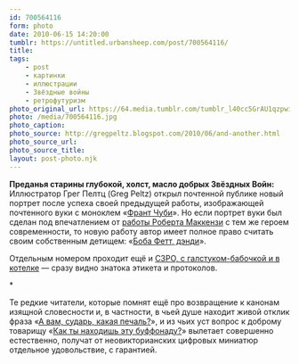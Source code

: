 ```yaml
---
id: 700564116
form: photo
date: 2010-06-15 14:20:00
tumblr: https://untitled.urbansheep.com/post/700564116/
title:
tags:
    - post
    - картинки
    - иллюстрации
    - Звёздные войны
    - ретрофутуризм
photo_original_url: https://64.media.tumblr.com/tumblr_l40cc5GrAU1qzpwi0o1_500.jpg
photo: /media/700564116.jpg
photo_caption: 
photo_source: http://gregpeltz.blogspot.com/2010/06/and-another.html
photo_source_url:
photo_source_title:
layout: post-photo.njk
---
```


<p><strong>Преданья старины глубокой, холст, масло добрых Звёздных Войн:</strong> Иллюстратор Грег Пелтц (Greg Peltz) открыл почтенной публике новый портрет после успеха своей предыдущей работы, изображающей почтенного вуки с моноклем «<a href="http://gregpeltz.blogspot.com/2010/06/dapper-chewie.html">Франт Чуби</a>». Но если портрет вуки был сделан под впечатлением от <a href="http://robert-mackenzie.blogspot.com/2007/01/blue-sky-challenge.html">работы Роберта Маккензи</a> с тем же героем современности, то новую работу автор имеет полное право считать своим собственным детищем: «<a href="http://gregpeltz.blogspot.com/2010/06/and-another.html">Боба Фетт, дэнди</a>».</p>

<p>Отдельным номером проходит ещё и <a href="http://gregpeltz.blogspot.com/2010/06/madness-continues.html">C3PO, с галстуком-бабочкой и в котелке</a> — сразу видно знатока этикета и протоколов.</p>

<p>*</p>

<p>Те редкие читатели, которые помнят ещё про возвращение к канонам изящной словесности и, в частности, в чьей душе находит живой отклик фраза «<a href="http://untitled.urbansheep.ru/post/9753353">А вам, сударь, какая печаль?</a>», и из чьих уст вопрос к доброму товарищу «<a href="http://tamriel.livejournal.com/356281.html">Как ты находишь эту буффонаду?</a>» вылетает совершенно естественно, получат от неовикторианских цифровых миниатюр отдельное удовольствие, с гарантией.</p>
